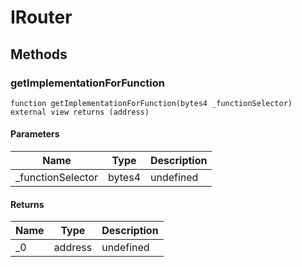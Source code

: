 # IRouter









## Methods

### getImplementationForFunction

```solidity
function getImplementationForFunction(bytes4 _functionSelector) external view returns (address)
```





#### Parameters

| Name | Type | Description |
|---|---|---|
| _functionSelector | bytes4 | undefined |

#### Returns

| Name | Type | Description |
|---|---|---|
| _0 | address | undefined |




